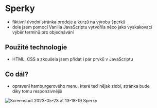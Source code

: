 # Sperky
- fiktivní úvodní stránka prodeje a kurzů na výrobu šperků
- dole jsem pomocí Vanilla JavaScriptu vytvořila něco jako vyskakovací výběr termínů pro objednávání
## Použité technologie
- HTML, CSS a zkoušela jsem přidat i pár prvků v JavaScriptu
## Co dál?
- opravení hamburgerového menu, které teď nějak zlobí, stránka bude díky tomu responzivnější

![Screenshot 2023-05-23 at 13-18-19 Sperky](https://github.com/dostalovamagdalena/Sperky/assets/126899248/f09385ff-a584-46ad-83ce-13f61d04d73c)
